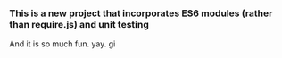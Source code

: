 ### This is a new project that incorporates ES6 modules (rather than require.js) and unit testing

And it is so much fun. yay. gi